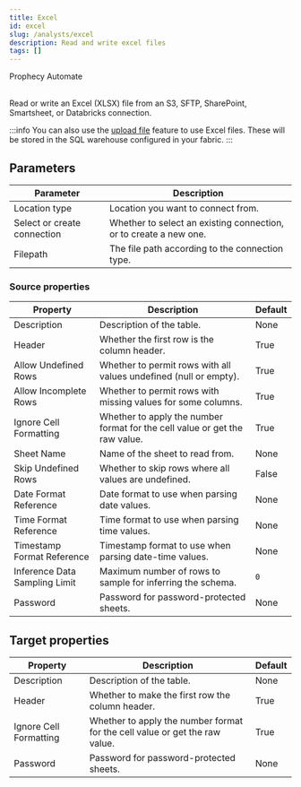 ```yaml
---
title: Excel
id: excel
slug: /analysts/excel
description: Read and write excel files
tags: []
---
```


<span class="badge">Prophecy Automate</span><br/><br/>

Read or write an Excel (XLSX) file from an S3, SFTP, SharePoint, Smartsheet, or Databricks connection.

:::info
You can also use the [upload file](docs/analysts/development/gems/source-target/table/upload-files.md) feature to use Excel files. These will be stored in the SQL warehouse configured in your fabric.
:::

## Parameters

| Parameter                   | Description                                                       |
| --------------------------- | ----------------------------------------------------------------- |
| Location type               | Location you want to connect from.                                |
| Select or create connection | Whether to select an existing connection, or to create a new one. |
| Filepath                    | The file path according to the connection type.                   |

### Source properties

| Property                      | Description                                                                 | Default |
| ----------------------------- | --------------------------------------------------------------------------- | ------- |
| Description                   | Description of the table.                                                   | None    |
| Header                        | Whether the first row is the column header.                                 | True    |
| Allow Undefined Rows          | Whether to permit rows with all values undefined (null or empty).           | True    |
| Allow Incomplete Rows         | Whether to permit rows with missing values for some columns.                | True    |
| Ignore Cell Formatting        | Whether to apply the number format for the cell value or get the raw value. | True    |
| Sheet Name                    | Name of the sheet to read from.                                             | None    |
| Skip Undefined Rows           | Whether to skip rows where all values are undefined.                        | False   |
| Date Format Reference         | Date format to use when parsing date values.                                | None    |
| Time Format Reference         | Time format to use when parsing time values.                                | None    |
| Timestamp Format Reference    | Timestamp format to use when parsing date-time values.                      | None    |
| Inference Data Sampling Limit | Maximum number of rows to sample for inferring the schema.                  | `0`     |
| Password                      | Password for password-protected sheets.                                     | None    |

## Target properties

| Property               | Description                                                                 | Default |
| ---------------------- | --------------------------------------------------------------------------- | ------- |
| Description            | Description of the table.                                                   | None    |
| Header                 | Whether to make the first row the column header.                            | True    |
| Ignore Cell Formatting | Whether to apply the number format for the cell value or get the raw value. | True    |
| Password               | Password for password-protected sheets.                                     | None    |
